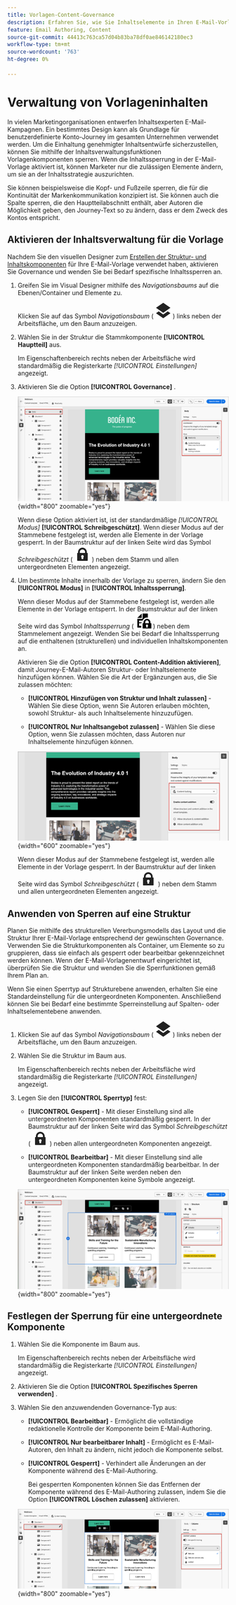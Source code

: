 ```yaml
---
title: Vorlagen-Content-Governance
description: Erfahren Sie, wie Sie Inhaltselemente in Ihren E-Mail-Vorlagen sperren können, damit Sie steuern können, wie sie zur Verwendung in Konto-Journey verändert werden können.
feature: Email Authoring, Content
source-git-commit: 44413c763ca57d04b83ba78df0ae846142180ec3
workflow-type: tm+mt
source-wordcount: '763'
ht-degree: 0%

---
```


# Verwaltung von Vorlageninhalten

In vielen Marketingorganisationen entwerfen Inhaltsexperten E-Mail-Kampagnen. Ein bestimmtes Design kann als Grundlage für benutzerdefinierte Konto-Journey im gesamten Unternehmen verwendet werden. Um die Einhaltung genehmigter Inhaltsentwürfe sicherzustellen, können Sie mithilfe der Inhaltsverwaltungsfunktionen Vorlagenkomponenten sperren. Wenn die Inhaltssperrung in der E-Mail-Vorlage aktiviert ist, können Marketer nur die zulässigen Elemente ändern, um sie an der Inhaltsstrategie auszurichten.

Sie können beispielsweise die Kopf- und Fußzeile sperren, die für die Kontinuität der Markenkommunikation konzipiert ist. Sie können auch die Spalte sperren, die den Hauptteilabschnitt enthält, aber Autoren die Möglichkeit geben, den Journey-Text so zu ändern, dass er dem Zweck des Kontos entspricht.

## Aktivieren der Inhaltsverwaltung für die Vorlage

Nachdem Sie den visuellen Designer zum [Erstellen der Struktur- und Inhaltskomponenten](./email-template-authoring.md) für Ihre E-Mail-Vorlage verwendet haben, aktivieren Sie Governance und wenden Sie bei Bedarf spezifische Inhaltssperren an.

1. Greifen Sie im Visual Designer mithilfe des _Navigationsbaums_ auf die Ebenen/Container und Elemente zu.

   Klicken Sie auf das Symbol _Navigationsbaum_ ( ![Verknüpfungssymbol](../assets/do-not-localize/icon-navigation-tree.svg) ) links neben der Arbeitsfläche, um den Baum anzuzeigen.

1. Wählen Sie in der Struktur die Stammkomponente **[!UICONTROL Hauptteil]** aus.

   Im Eigenschaftenbereich rechts neben der Arbeitsfläche wird standardmäßig die Registerkarte _[!UICONTROL Einstellungen]_ angezeigt.

1. Aktivieren Sie die Option **[!UICONTROL Governance]** .

   ![Aktivieren der Governance für eine E-Mail-Vorlage](./assets/governance-template-enable.png){width="800" zoomable="yes"}

   Wenn diese Option aktiviert ist, ist der standardmäßige _[!UICONTROL Modus]_ **[!UICONTROL Schreibgeschützt]**. Wenn dieser Modus auf der Stammebene festgelegt ist, werden alle Elemente in der Vorlage gesperrt. In der Baumstruktur auf der linken Seite wird das Symbol _Schreibgeschützt_ ( ![Schreibgeschütztes Symbol](../assets/do-not-localize/icon-tree-lock.svg) ) neben dem Stamm und allen untergeordneten Elementen angezeigt.

1. Um bestimmte Inhalte innerhalb der Vorlage zu sperren, ändern Sie den **[!UICONTROL Modus]** in **[!UICONTROL Inhaltssperrung]**.

   Wenn dieser Modus auf der Stammebene festgelegt ist, werden alle Elemente in der Vorlage entsperrt. In der Baumstruktur auf der linken Seite wird das Symbol _Inhaltssperrung_ ( ![Symbol für Inhaltssperrung](../assets/do-not-localize/icon-tree-content-lock.svg) ) neben dem Stammelement angezeigt. Wenden Sie bei Bedarf die Inhaltssperrung auf die enthaltenen (strukturellen) und individuellen Inhaltskomponenten an.

   Aktivieren Sie die Option **[!UICONTROL Content-Addition aktivieren]**, damit Journey-E-Mail-Autoren Struktur- oder Inhaltselemente hinzufügen können. Wählen Sie die Art der Ergänzungen aus, die Sie zulassen möchten:

   * **[!UICONTROL Hinzufügen von Struktur und Inhalt zulassen]** - Wählen Sie diese Option, wenn Sie Autoren erlauben möchten, sowohl Struktur- als auch Inhaltselemente hinzuzufügen.

   * **[!UICONTROL Nur Inhaltsangebot zulassen]** - Wählen Sie diese Option, wenn Sie zulassen möchten, dass Autoren nur Inhaltselemente hinzufügen können.

   ![Aktivieren von Inhaltszusätzen](./assets/governance-template-content-additions.png){width="600" zoomable="yes"}

   Wenn dieser Modus auf der Stammebene festgelegt ist, werden alle Elemente in der Vorlage gesperrt. In der Baumstruktur auf der linken Seite wird das Symbol _Schreibgeschützt_ ( ![Schreibgeschütztes Symbol](../assets/do-not-localize/icon-tree-lock.svg) ) neben dem Stamm und allen untergeordneten Elementen angezeigt.
<!-- 

   
- ![Link icon](../assets/do-not-localize/icon-navigation-tree.svg)
- ![Read only icon](../assets/do-not-localize/icon-tree-lock.svg)
- ![Content edit icon](../assets/do-not-localize/icon-tree-content-lock.svg)
- ![Content edit icon](../assets/do-not-localize/icon-tree-edit-text.svg)
- ![Edit element](../assets/do-not-localize/icon-edit.svg) -->

## Anwenden von Sperren auf eine Struktur

Planen Sie mithilfe des strukturellen Vererbungsmodells das Layout und die Struktur Ihrer E-Mail-Vorlage entsprechend der gewünschten Governance. Verwenden Sie die Strukturkomponenten als Container, um Elemente so zu gruppieren, dass sie einfach als gesperrt oder bearbeitbar gekennzeichnet werden können. Wenn der E-Mail-Vorlagenentwurf eingerichtet ist, überprüfen Sie die Struktur und wenden Sie die Sperrfunktionen gemäß Ihrem Plan an.

Wenn Sie einen Sperrtyp auf Strukturebene anwenden, erhalten Sie eine Standardeinstellung für die untergeordneten Komponenten. Anschließend können Sie bei Bedarf eine bestimmte Sperreinstellung auf Spalten- oder Inhaltselementebene anwenden.

1. Klicken Sie auf das Symbol _Navigationsbaum_ ( ![Verknüpfungssymbol](../assets/do-not-localize/icon-navigation-tree.svg) ) links neben der Arbeitsfläche, um den Baum anzuzeigen.

1. Wählen Sie die Struktur im Baum aus.

   Im Eigenschaftenbereich rechts neben der Arbeitsfläche wird standardmäßig die Registerkarte _[!UICONTROL Einstellungen]_ angezeigt.

1. Legen Sie den **[!UICONTROL Sperrtyp]** fest:

   * **[!UICONTROL Gesperrt]** - Mit dieser Einstellung sind alle untergeordneten Komponenten standardmäßig gesperrt. In der Baumstruktur auf der linken Seite wird das Symbol _Schreibgeschützt_ ( ![Schreibgeschütztes Symbol](../assets/do-not-localize/icon-tree-lock.svg) ) neben allen untergeordneten Komponenten angezeigt.

   * **[!UICONTROL Bearbeitbar]** - Mit dieser Einstellung sind alle untergeordneten Komponenten standardmäßig bearbeitbar. In der Baumstruktur auf der linken Seite werden neben den untergeordneten Komponenten keine Symbole angezeigt.

   ![Anwenden der Inhaltssperrung auf eine Strukturkomponente](./assets/governance-template-structure-locking.png){width="800" zoomable="yes"}

## Festlegen der Sperrung für eine untergeordnete Komponente

1. Wählen Sie die Komponente im Baum aus.

   Im Eigenschaftenbereich rechts neben der Arbeitsfläche wird standardmäßig die Registerkarte _[!UICONTROL Einstellungen]_ angezeigt.

1. Aktivieren Sie die Option **[!UICONTROL Spezifisches Sperren verwenden]** .

1. Wählen Sie den anzuwendenden Governance-Typ aus:

   * **[!UICONTROL Bearbeitbar]** - Ermöglicht die vollständige redaktionelle Kontrolle der Komponente beim E-Mail-Authoring.
   * **[!UICONTROL Nur bearbeitbarer Inhalt]** - Ermöglicht es E-Mail-Autoren, den Inhalt zu ändern, nicht jedoch die Komponente selbst.
   * **[!UICONTROL Gesperrt]** - Verhindert alle Änderungen an der Komponente während des E-Mail-Authoring.

     Bei gesperrten Komponenten können Sie das Entfernen der Komponente während des E-Mail-Authoring zulassen, indem Sie die Option **[!UICONTROL Löschen zulassen]** aktivieren.

   ![Anwenden der Inhaltssperrung auf eine untergeordnete Komponente](./assets/governance-template-component-locking.png){width="800" zoomable="yes"}

